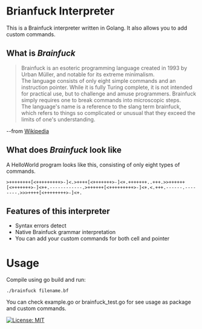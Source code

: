 # Brianfuck Interpreter
This is a Brainfuck interpreter written in Golang. It also allows you to add custom commands.
## What is *Brainfuck*
> Brainfuck is an esoteric programming language created in 1993 by Urban Müller, and notable for its extreme minimalism.  
> The language consists of only eight simple commands and an instruction pointer. While it is fully Turing complete, it is not intended for practical use, but to challenge and amuse programmers. Brainfuck simply requires one to break commands into microscopic steps.  
> The language's name is a reference to the slang term brainfuck, which refers to things so complicated or unusual that they exceed the limits of one's understanding.

--from [Wikipedia](https://en.wikipedia.org/wiki/Brainfuck)

## What does *Brainfuck* look like
A HelloWorld program looks like this, consisting of only eight types of commands.
```brainfuck
>++++++++[<+++++++++>-]<.>++++[<+++++++>-]<+.+++++++..+++.>>++++++[<+++++++>-]<++.------------.>++++++[<+++++++++>-]<+.<.+++.------.--------.>>>++++[<++++++++>-]<+.
```

## Features of this interpreter
- Syntax errors detect
- Native Brainfuck grammar interpretation
- You can add your custom commands for both cell and pointer

# Usage
Compile using go build and run:
```brainfuck
./brainfuck filename.bf
```

You can check example.go or brainfuck_test.go for see usage as package and custom commands.

[![License: MIT](https://img.shields.io/badge/License-MIT-yellow.svg)](https://opensource.org/licenses/MIT)

